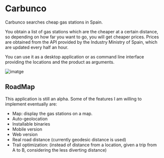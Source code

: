 # Carbunco

Carbunco searches cheap gas stations in Spain.

You obtain a list of gas stations which are the cheaper at a certain distance,
so depending on how far you want to go, you will get cheaper prices.
Prices are obtained from the API provided by the Industry Ministry of Spain,
which are updated every half an hour.

You can use it as a desktop application or as command line interface providing the locations and the product as arguments.

![imatge](https://user-images.githubusercontent.com/532178/217429710-443a1ca0-4cb6-4be0-ad58-e7d68467229d.png)

## RoadMap

This application is still an alpha.
Some of the features I am willing to implement eventually are:

- Map: display the gas stations on a map.
- Auto-geolocation
- Installable binaries
- Mobile version
- Web version
- Real road distance (currently geodesic distance is used)
- Trail optimization: (instead of distance from a location, given a trip from A to B, considering the less diverting distance)
